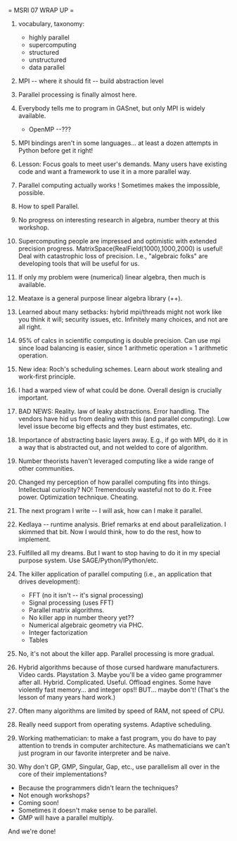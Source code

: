 = MSRI 07 WRAP UP =

1. vocabulary, taxonomy:
    * highly parallel
    * supercomputing
    * structured
    * unstructured
    * data parallel

2. MPI -- where it should fit -- build abstraction level

3. Parallel processing is finally almost here.

4. Everybody tells me to program in GASnet, but only MPI is widely available. 
    * OpenMP --???

5. MPI bindings aren't in some languages... at least a dozen attempts in Python before get it right!

6. Lesson: Focus goals to meet user's demands.  Many users have existing code and want a framework to use it in a more parallel way.

7. Parallel computing actually works !  Sometimes makes the impossible, possible.

8. How to spell Parallel.

9. No progress on interesting research in algebra, number theory at this workshop.

10. Supercomputing people are impressed and optimistic with extended precision progress.  MatrixSpace(RealField(1000),1000,2000) is useful!  Deal with catastrophic loss of precision.  I.e., "algebraic folks" are developing tools that will be useful for us.

11. If only my problem were (numerical) linear algebra, then much is available. 

12. Meataxe is a general purpose linear algebra library (++). 

13. Learned about many setbacks: hybrid mpi/threads might not work like you think it will; security issues, etc. Infinitely many choices, and not are all right. 

14. 95% of calcs in scientific computing is double precision.   Can use mpi since load balancing is easier, since 1 arithmetic operation = 1 arithmetic operation.

15. New idea: Roch's scheduling schemes.  Learn about work stealing and work-first principle.

16. I had a warped view of what could be done.  Overall design is crucially important. 

17. BAD NEWS: Reality.  law of leaky abstractions.  Error handling.    The vendors have hid us from dealing with this (and parallel computing).  Low level issue become big effects and they bust estimates, etc. 

18. Importance of abstracting basic layers away.  E.g., if go with MPI, do it in a way that is abstracted out, and not welded to core of algorithm.

19. Number theorists haven't leveraged computing like a wide range of other communities. 

20. Changed my perception of how parallel computing fits into things.  Intellectual curiosity? NO!  Tremendously wasteful not to do it.  Free power.  Optimization technique.  Cheating. 

21. The next program I write -- I will ask, how can I make it parallel. 
 
22. Kedlaya -- runtime analysis.  Brief remarks at end about parallelization.  I skimmed that bit.  Now I would think, how to do the rest, how to implement. 

23. Fulfilled all my dreams.  But I want to stop having to do it in my special purpose system.  Use SAGE/Python/IPython/etc. 

24. The killer application of parallel computing (i.e., an application that drives development):
     * FFT (no it isn't -- it's signal processing)
     * Signal processing (uses FFT)
     * Parallel matrix algorithms.
     * No killer app in number theory yet??
     * Numerical algebraic geometry via PHC.
     * Integer factorization
     * Tables
 
25. No, it's not about the killer app.  Parallel processing is more gradual. 

26. Hybrid algorithms because of those cursed hardware manufacturers.   Video cards.  Playstation 3.  Maybe you'll be a video game programmer after all.   Hybrid.  Complicated.  Useful.  Offload engines.  Some have violently fast memory... and integer ops!! BUT... maybe don't!  (That's the lesson of many years hard work.)

27. Often many algorithms are limited by speed of RAM, not speed of CPU. 

28. Really need support from operating systems.  Adaptive scheduling.  

29. Working mathematician: to make a fast program, you do have to pay attention to trends in computer architecture.   As mathematicians we can't just program in our favorite interpreter and be naive. 

30. Why don't GP, GMP, Singular, Gap, etc., use parallelism all over in the core of their implementations?  
   * Because the programmers didn't learn the techniques?
   * Not enough workshops?
   * Coming soon!
   * Sometimes it doesn't make sense to be parallel.
   * GMP will have a parallel multiply.
  
And we're done!
